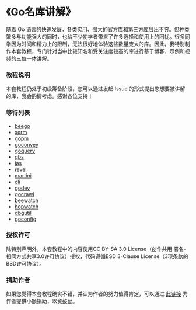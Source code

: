 《Go名库讲解》
===========================

随着 Go 语言的快速发展，各类实用、强大的官方库和第三方库层出不穷。但种类繁多与功能强大的同时，也给不少初学者带来了许多选择和使用上的困扰。很多同学因为时间和精力上的限制，无法很好地体验这些数量庞大的库。因此，我特别制作本套教程，专门针对当中比较知名和受关注度较高的库进行基于博客、示例和视频的三位一体讲解。

### 教程说明

本套教程仍处于初级筹备阶段，您可以通过发起 Issue 的形式提出您想要被讲解的库，我会酌情考虑。感谢各位支持！

### 等待列表

- [beego](https://github.com/astaxie/beego)
- [xorm](https://github.com/lunny/xorm)
- [gopm](https://github.com/gpmgo/gopm)
- [goconvey](https://github.com/smartystreets/goconvey)
- [goquery](https://github.com/PuerkitoBio/goquery)
- [qbs](https://github.com/coocood/qbs)
- [jas](https://github.com/coocood/jas)
- [revel](https://github.com/robfig/revel)
- [martini](https://github.com/codegangsta/martini)
- [cli](https://github.com/codegangsta/cli)
- [godev](https://github.com/sirnewton01/godev)
- [gocrawl](https://github.com/PuerkitoBio/gocrawl)
- [beewatch](https://github.com/beego/beewatch)
- [hopwatch](https://github.com/emicklei/hopwatch)
- [dbgutil](https://github.com/realint/dbgutil)
- [goconfig](https://github.com/Unknwon/goconfig)

### 授权许可

除特别声明外，本套教程中的内容使用CC BY-SA 3.0 License（创作共用 署名-相同方式共享3.0许可协议）授权，代码遵循BSD 3-Clause License（3项条款的BSD许可协议）。

### 捐助作者

如果您觉得本套教程确实不错，并认为作者的努力值得肯定，可以通过 [此链接](https://me.alipay.com/obahua) 为作者提供小额捐助，以资鼓励。
